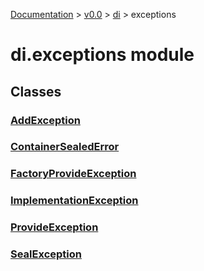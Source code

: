 [Documentation](/docs/documentation.md) >
 [v0.0](/docs/0.0/version.md) >
  [di](/docs/0.0/di/module.md) >
   exceptions

# di.exceptions module

## Classes

### [AddException](add_exception.md)
### [ContainerSealedError](container_sealed_error.md)
### [FactoryProvideException](factory_provide_exception.md)
### [ImplementationException](implementation_exception.md)
### [ProvideException](provide_exception.md)
### [SealException](seal_exception.md)

